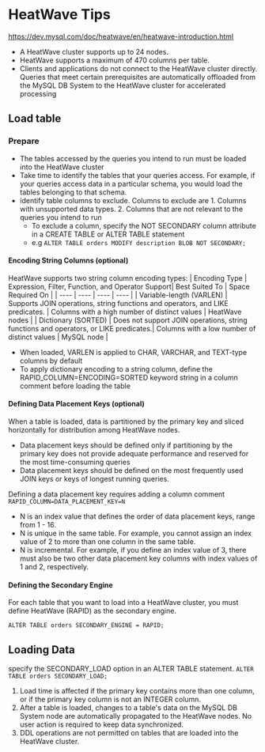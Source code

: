 # HeatWave Tips
https://dev.mysql.com/doc/heatwave/en/heatwave-introduction.html
- A HeatWave cluster supports up to 24 nodes.
- HeatWave supports a maximum of 470 columns per table.
- Clients and applications do not connect to the HeatWave cluster directly. Queries that meet certain prerequisites are automatically offloaded from the MySQL DB System to the HeatWave cluster for accelerated processing

## Load table
### Prepare
- The tables accessed by the queries you intend to run must be loaded into the HeatWave cluster
- Take time to identify the tables that your queries access. For example, if your queries access data in a particular schema, you would load the tables belonging to that schema.
- identify table columns to exclude. Columns to exclude are 1. Columns with unsupported data types. 2. Columns that are not relevant to the queries you intend to run
    - To exclude a column, specify the NOT SECONDARY column attribute in a CREATE TABLE or ALTER TABLE statement
    - e.g `ALTER TABLE orders MODIFY description BLOB NOT SECONDARY;`
#### Encoding String Columns (optional)
HeatWave supports two string column encoding types:
| Encoding Type	| Expression, Filter, Function, and Operator Support|	Best Suited To |	Space Required On |
| ----          | ----                                              | ----          | ----                |
| Variable-length (VARLEN) |	Supports JOIN operations, string functions and operators, and LIKE predicates. | Columns with a high number of distinct values | HeatWave nodes |
| Dictionary (SORTED) |	Does not support JOIN operations, string functions and operators, or LIKE predicates.| Columns with a low number of distinct values	| MySQL node |
        
- When loaded, VARLEN is applied to CHAR, VARCHAR, and TEXT-type columns by default
- To apply dictionary encoding to a string column, define the RAPID_COLUMN=ENCODING=SORTED keyword string in a column comment before loading the table

#### Defining Data Placement Keys (optional)
When a table is loaded, data is partitioned by the primary key and sliced horizontally for distribution among HeatWave nodes. 
- Data placement keys should be defined only if partitioning by the primary key does not provide adequate performance and reserved for the most time-consuming queries
- Data placement keys should be defined on the most frequently used JOIN keys or keys of longest running queries.

Defining a data placement key requires adding a column comment `RAPID_COLUMN=DATA_PLACEMENT_KEY=N`
- N is an index value that defines the order of data placement keys, range from 1 - 16.
- N is unique in the same table. For example, you cannot assign an index value of 2 to more than one column in the same table.
- N is incremental. For example, if you define an index value of 3, there must also be two other data placement key columns with index values of 1 and 2, respectively.

#### Defining the Secondary Engine
For each table that you want to load into a HeatWave cluster, you must define HeatWave (RAPID) as the secondary engine.
```
ALTER TABLE orders SECONDARY_ENGINE = RAPID;
```


## Loading Data
specify the SECONDARY_LOAD option in an ALTER TABLE statement. `ALTER TABLE orders SECONDARY_LOAD;`

1. Load time is affected if the primary key contains more than one column, or if the primary key column is not an INTEGER column. 
1. After a table is loaded, changes to a table's data on the MySQL DB System node are automatically propagated to the HeatWave nodes. No user action is required to keep data synchronized. 
1. DDL operations are not permitted on tables that are loaded into the HeatWave cluster.

